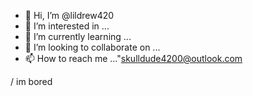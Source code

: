 - 👋 Hi, I’m @lildrew420
- 👀 I’m interested in ...
- 🌱 I’m currently learning ...
- 💞️ I’m looking to collaborate on ...
- 📫 How to reach me ...<link/>"skulldude4200@outlook.com

<!---
lildrew420/lildrew420 is a ✨ special ✨ repository because its `README.md` (this file) appears on your GitHub profile.
You can click the Preview link to take a look at your changes.
--->
/
<page/>im bored
